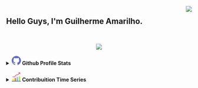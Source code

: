 <img align="right" src="https://visitor-badge.laobi.icu/badge?page_id=guilhermeAmarilho.visitor-badgee&style=flat-square">
  

## Hello Guys, I'm Guilherme Amarilho.
<br>
<p align="center">
    <img src = "https://readme-typing-svg.herokuapp.com?font=Permanent+Marker&color=6138F7&background=FFFFFF00&center=true&vCenter=true&width=300&height=30&lines=Full-Stack+Developer;%2B+6+years+learning;Aways+learing+new+thinks"> 
</p>

<details>	
    <summary><a href="#"><img src="img/github.png" width="25px" /></a><b> Github Profile Stats</b></summary>
    <img height="180em" src="https://github-readme-stats.vercel.app/api?username=guilhermeamarilho&show_icons=true&count_private=true&theme=react&hide_border=true&bg_color=1F222E&title_color=79ff97&icon_color=79ff97"/>
    <img height="180em" src="https://github-readme-stats.vercel.app/api/top-langs/?username=guilhermeamarilho&langs_count=8&layout=compact&theme=react&hide_border=true&bg_color=1F222E&title_color=79ff97&icon_color=79ff97"/>
</details>
<br>
<details>	
    <summary><a href="#"><img src="img/graphic.png" width="25px"/></a><b> Contribuition Time Series</b></summary>
    <img src="https://activity-graph.herokuapp.com/graph?username=guilhermeamarilho&theme=react&bg_color=20232a&hide_border=true" width="100%"/>
</details>
